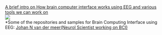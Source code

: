 <a href="https://youtu.be/d6YJpZBx4X8" target="_blank">A brief intro on How brain computer interface works using EEG and various tools we can work on<br>
  <img src="https://img.youtube.com/vi/d6YJpZBx4X8/0.jpg">
</a><br>
*Some of the repositories and samples for Brain Computing Interface using EEG:
<a href="https://github.com/jnvandermeer?tab=repositories">Johan N van der meer(Neurol Scientist working on BCI)</a>
